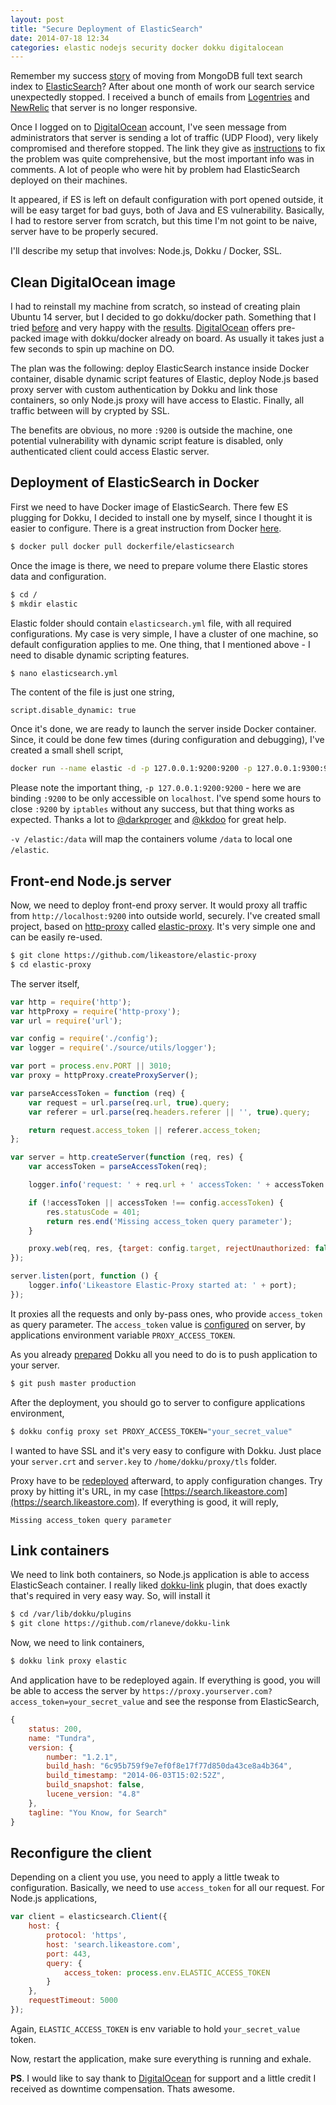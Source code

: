 ```yaml
---
layout: post
title: "Secure Deployment of ElasticSearch"
date: 2014-07-18 12:34
categories: elastic nodejs security docker dokku digitalocean
---
```


Remember my success [story](http://beletsky.net/2014/05/got-tired-of-mongodb-full-text.html) of moving from MongoDB full text search index to [ElasticSearch](http://www.elasticsearch.com)? After about one month of work our search service unexpectedly stopped. I received a bunch of emails from [Logentries](http://logentiries.com) and [NewRelic](http://newrelic.com) that server is no longer responsive.

Once I logged on to [DigitalOcean](https://www.digitalocean.com/?refcode=de56d081b272) account, I've seen message from administrators that server is sending a lot of traffic (UDP Flood), very likely compromised and therefore stopped. The link they give as [instructions](https://www.digitalocean.com/community/questions/my-droplet-is-locked-by-support-staff-because-because-of-an-outgoing-flood-or-ddos-what-do-i-do) to fix the problem was quite comprehensive, but the most important info was in comments. A lot of people who were hit by problem had ElasticSearch deployed on their machines.

<!-- MORE -->

It appeared, if ES is left on default configuration with port opened outside, it will be easy target for bad guys, both of Java and ES vulnerability. Basically, I had to restore server from scratch, but this time I'm not goint to be naive, server have to be properly secured.

I'll describe my setup that involves: Node.js, Dokku / Docker, SSL.

## Clean DigitalOcean image

I had to reinstall my machine from scratch, so instead of creating plain Ubuntu 14 server, but I decided to go dokku/docker path. Something that I tried [before](http://beletsky.net/2013/09/paas-in-your-pocket-with-dokku.html) and very happy with the [results](http://beletsky.net/2013/08/digitalocean-plus-dokku-equals-10-heroku.html). [DigitalOcean](https://www.digitalocean.com/?refcode=de56d081b272) offers pre-packed image with dokku/docker already on board. As usually it takes just a few seconds to spin up machine on DO.

The plan was the following: deploy ElasticSearch instance inside Docker container, disable dynamic script features of Elastic, deploy Node.js based proxy server with custom authentication by Dokku and link those containers, so only Node.js proxy will have access to Elastic. Finally, all traffic between will by crypted by SSL.

The benefits are obvious, no more `:9200` is outside the machine, one potential vulnerability with dynamic script feature is disabled, only authenticated client could access Elastic server.

## Deployment of ElasticSearch in Docker

First we need to have Docker image of ElasticSearch. There few ES plugging for Dokku, I decided to install one by myself, since I thought it is easier to configure. There is a great instruction from Docker [here](https://registry.hub.docker.com/u/dockerfile/elasticsearch/).

```bash
$ docker pull docker pull dockerfile/elasticsearch
```

Once the image is there, we need to prepare volume there Elastic stores data and configuration.

```bash
$ cd /
$ mkdir elastic
```

Elastic folder should contain `elasticsearch.yml` file, with all required configurations. My case is very simple, I have a cluster of one machine, so default configuration applies to me. One thing, that I mentioned above - I need to disable dynamic scripting features.

```bash
$ nano elasticsearch.yml
```

The content of the file is just one string,

```plain
script.disable_dynamic: true
```

Once it's done, we are ready to launch the server inside Docker container. Since, it could be done few times (during configuration and debugging), I've created a small shell script,

```bash
docker run --name elastic -d -p 127.0.0.1:9200:9200 -p 127.0.0.1:9300:9300 -v /elastic:/data dockerfile/elasticsearch /elasticsearch/bin/elasticsearch -Des.config=/data/elasticsearch.yml
```

Please note the important thing, `-p 127.0.0.1:9200:9200` - here we are binding `:9200` to be only accessible on `localhost`. I've spend some hours to close `:9200` by `iptables` without any success, but that thing works as expected. Thanks a lot to [@darkproger](https://twitter.com/darkproger) and [@kkdoo](https://twitter.com/kkdoo) for great help.

`-v /elastic:/data` will map the containers volume `/data` to local one `/elastic`.

## Front-end Node.js server

Now, we need to deploy front-end proxy server. It would proxy all traffic from `http://localhost:9200` into outside world, securely. I've created small project, based on [http-proxy](https://github.com/nodejitsu/node-http-proxy) called [elastic-proxy](https://github.com/likeastore/elastic-proxy). It's very simple one and can be easily re-used.

```bash
$ git clone https://github.com/likeastore/elastic-proxy
$ cd elastic-proxy
```

The server itself,

```js
var http = require('http');
var httpProxy = require('http-proxy');
var url = require('url');

var config = require('./config');
var logger = require('./source/utils/logger');

var port = process.env.PORT || 3010;
var proxy = httpProxy.createProxyServer();

var parseAccessToken = function (req) {
	var request = url.parse(req.url, true).query;
	var referer = url.parse(req.headers.referer || '', true).query;

	return request.access_token || referer.access_token;
};

var server = http.createServer(function (req, res) {
	var accessToken = parseAccessToken(req);

	logger.info('request: ' + req.url + ' accessToken: ' + accessToken + ' referer: ' + req.headers.referer);

	if (!accessToken || accessToken !== config.accessToken) {
		res.statusCode = 401;
		return res.end('Missing access_token query parameter');
	}

	proxy.web(req, res, {target: config.target, rejectUnauthorized: false});
});

server.listen(port, function () {
	logger.info('Likeastore Elastic-Proxy started at: ' + port);
});
```

It proxies all the requests and only by-pass ones, who provide `access_token` as query parameter. The `access_token` value is [configured](https://github.com/likeastore/elastic-proxy/blob/master/config/production.config.js) on server, by applications environment variable `PROXY_ACCESS_TOKEN`.

As you already [prepared](https://www.digitalocean.com/community/tutorials/how-to-use-the-dokku-one-click-digitalocean-image-to-deploy-a-python-flask-app) Dokku all you need to do is to push application to your server.

```bash
$ git push master production
```

After the deployment, you should go to server to configure applications environment,

```bash
$ dokku config proxy set PROXY_ACCESS_TOKEN="your_secret_value"
```

I wanted to have SSL and it's very easy to configure with Dokku. Just place your `server.crt` and `server.key` to `/home/dokku/proxy/tls` folder.

Proxy have to be [redeployed](https://github.com/scottatron/dokku-rebuild) afterward, to apply configuration changes. Try proxy by hitting it's URL, in my case [https://search.likeastore.com](https://search.likeastore.com). If everything is good, it will reply,

```plain
Missing access_token query parameter
```

## Link containers

We need to link both containers, so Node.js application is able to access ElasticSeach container. I really liked [dokku-link](https://github.com/rlaneve/dokku-link) plugin, that does exactly that's required in very easy way. So, will install it

```bash
$ cd /var/lib/dokku/plugins
$ git clone https://github.com/rlaneve/dokku-link
```

Now, we need to link containers,

```bash
$ dokku link proxy elastic
```

And application have to be redeployed again. If everything is good, you will be able to access the server by `https://proxy.yourserver.com?access_token=your_secret_value` and see the response from ElasticSearch,

```js
{
	status: 200,
	name: "Tundra",
	version: {
		number: "1.2.1",
		build_hash: "6c95b759f9e7ef0f8e17f77d850da43ce8a4b364",
		build_timestamp: "2014-06-03T15:02:52Z",
		build_snapshot: false,
		lucene_version: "4.8"
	},
	tagline: "You Know, for Search"
}
```

## Reconfigure the client

Depending on a client you use, you need to apply a little tweak to configuration. Basically, we need to use `access_token` for all our request. For Node.js applications,

```js
var client = elasticsearch.Client({
	host: {
		protocol: 'https',
		host: 'search.likeastore.com',
		port: 443,
		query: {
			access_token: process.env.ELASTIC_ACCESS_TOKEN
		}
	},
	requestTimeout: 5000
});
```

Again, `ELASTIC_ACCESS_TOKEN` is env variable to hold `your_secret_value` token.

Now, restart the application, make sure everything is running and exhale.

**PS**. I would like to say thank to [DigitalOcean](https://www.digitalocean.com/?refcode=de56d081b272) for support and a little credit I received as downtime compensation. Thats awesome.